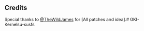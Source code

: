 ## Credits

Special thanks to [@TheWildJames](https://github.com/TheWildJames) for [All patches and idea].# GKI-Kernelsu-susfs
